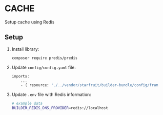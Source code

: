 # CACHE

Setup cache using Redis

## Setup

1. Install library:

    ```bash
    composer require predis/predis
    ```

2. Update `config/config.yaml` file:

    ```bash
    imports:
        ...
        - { resource: './../vendor/starfruit/builder-bundle/config/framework/cache.yaml', ignore_errors: true }
    ```

3. Update `.env` file with Redis information:

    ```bash
    # example data
    BUILDER_REDIS_DNS_PROVIDER=redis://localhost
    ```
